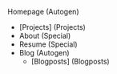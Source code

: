Homepage (Autogen)
- [Projects] (Projects)
- About (Special)
- Resume (Special)
- Blog (Autogen)
    - [Blogposts] (Blogposts)